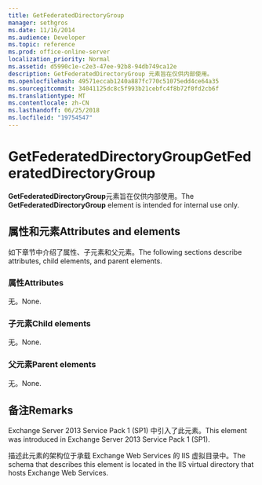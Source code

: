 ```yaml
---
title: GetFederatedDirectoryGroup
manager: sethgros
ms.date: 11/16/2014
ms.audience: Developer
ms.topic: reference
ms.prod: office-online-server
localization_priority: Normal
ms.assetid: d5990c1e-c2e3-47ee-92b8-94db749ca12e
description: GetFederatedDirectoryGroup 元素旨在仅供内部使用。
ms.openlocfilehash: 49571eccab1240a887fc770c51075edd4ce64a35
ms.sourcegitcommit: 34041125dc8c5f993b21cebfc4f8b72f0fd2cb6f
ms.translationtype: MT
ms.contentlocale: zh-CN
ms.lasthandoff: 06/25/2018
ms.locfileid: "19754547"
---
```

# <a name="getfederateddirectorygroup"></a><span data-ttu-id="cae11-103">GetFederatedDirectoryGroup</span><span class="sxs-lookup"><span data-stu-id="cae11-103">GetFederatedDirectoryGroup</span></span>

<span data-ttu-id="cae11-104">**GetFederatedDirectoryGroup**元素旨在仅供内部使用。</span><span class="sxs-lookup"><span data-stu-id="cae11-104">The **GetFederatedDirectoryGroup** element is intended for internal use only.</span></span> 

## <a name="attributes-and-elements"></a><span data-ttu-id="cae11-105">属性和元素</span><span class="sxs-lookup"><span data-stu-id="cae11-105">Attributes and elements</span></span>

<span data-ttu-id="cae11-106">如下章节中介绍了属性、子元素和父元素。</span><span class="sxs-lookup"><span data-stu-id="cae11-106">The following sections describe attributes, child elements, and parent elements.</span></span>
  
### <a name="attributes"></a><span data-ttu-id="cae11-107">属性</span><span class="sxs-lookup"><span data-stu-id="cae11-107">Attributes</span></span>

<span data-ttu-id="cae11-108">无。</span><span class="sxs-lookup"><span data-stu-id="cae11-108">None.</span></span>
  
### <a name="child-elements"></a><span data-ttu-id="cae11-109">子元素</span><span class="sxs-lookup"><span data-stu-id="cae11-109">Child elements</span></span>

<span data-ttu-id="cae11-110">无。</span><span class="sxs-lookup"><span data-stu-id="cae11-110">None.</span></span>
  
### <a name="parent-elements"></a><span data-ttu-id="cae11-111">父元素</span><span class="sxs-lookup"><span data-stu-id="cae11-111">Parent elements</span></span>

<span data-ttu-id="cae11-112">无。</span><span class="sxs-lookup"><span data-stu-id="cae11-112">None.</span></span>
  
## <a name="remarks"></a><span data-ttu-id="cae11-113">备注</span><span class="sxs-lookup"><span data-stu-id="cae11-113">Remarks</span></span>

<span data-ttu-id="cae11-114">Exchange Server 2013 Service Pack 1 (SP1) 中引入了此元素。</span><span class="sxs-lookup"><span data-stu-id="cae11-114">This element was introduced in Exchange Server 2013 Service Pack 1 (SP1).</span></span>
  
<span data-ttu-id="cae11-115">描述此元素的架构位于承载 Exchange Web Services 的 IIS 虚拟目录中。</span><span class="sxs-lookup"><span data-stu-id="cae11-115">The schema that describes this element is located in the IIS virtual directory that hosts Exchange Web Services.</span></span>
  

